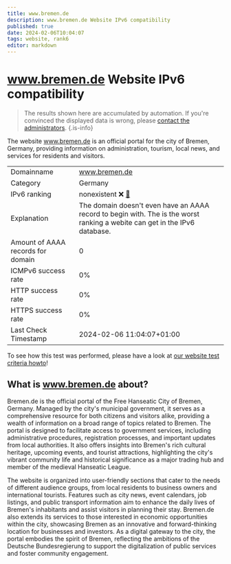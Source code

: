 ```yaml
---
title: www.bremen.de
description: www.bremen.de Website IPv6 compatibility
published: true
date: 2024-02-06T10:04:07
tags: website, rank6
editor: markdown
---
```


# www.bremen.de Website IPv6 compatibility

> The results shown here are accumulated by automation. If you're convinced the displayed data is wrong, please [contact the administrators](/howto/chat). 
{.is-info}

The website www.bremen.de is an official portal for the city of Bremen, Germany, providing information on administration, tourism, local news, and services for residents and visitors.


|   |   |
| - | - |
| Domainname | www.bremen.de
| Category | Germany |
| IPv6 ranking | nonexistent :x: [🔗](/howto/ranking) |
| Explanation | The domain doesn't even have an AAAA record to begin with. The is the worst ranking a webite can get in the IPv6 database. |
| Amount of AAAA records for domain | 0 |
| ICMPv6 success rate | 0%|
| HTTP success rate | 0% |
| HTTPS success rate | 0% |
| Last Check Timestamp | 2024-02-06 11:04:07+01:00 |

To see how this test was performed, please have a look at [our website test criteria howto](/howto/testcriteria/website)!


## What is www.bremen.de about?
Bremen.de is the official portal of the Free Hanseatic City of Bremen, Germany. Managed by the city's municipal government, it serves as a comprehensive resource for both citizens and visitors alike, providing a wealth of information on a broad range of topics related to Bremen. The portal is designed to facilitate access to government services, including administrative procedures, registration processes, and important updates from local authorities. It also offers insights into Bremen's rich cultural heritage, upcoming events, and tourist attractions, highlighting the city's vibrant community life and historical significance as a major trading hub and member of the medieval Hanseatic League.

The website is organized into user-friendly sections that cater to the needs of different audience groups, from local residents to business owners and international tourists. Features such as city news, event calendars, job listings, and public transport information aim to enhance the daily lives of Bremen's inhabitants and assist visitors in planning their stay. Bremen.de also extends its services to those interested in economic opportunities within the city, showcasing Bremen as an innovative and forward-thinking location for businesses and investors. As a digital gateway to the city, the portal embodies the spirit of Bremen, reflecting the ambitions of the Deutsche Bundesregierung to support the digitalization of public services and foster community engagement.


